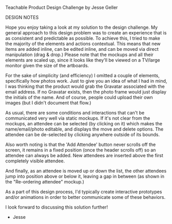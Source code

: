 Teachable Product Design Challenge
by Jesse Geller

DESIGN NOTES

Hope you enjoy taking a look at my solution to the design challenge. My general approach to this design problem was to create an experience that is as consistent and predictable as possible. To achieve this, I tried to make the majority of the elements and actions contextual. This means that new items are added inline, can be edited inline, and can be moved via direct manipulation (drag & drop.) Please note that the mockups and all their elements are scaled up, since it looks like they'll be viewed on a TV/large monitor given the size of the artboards.

For the sake of simplicity (and efficiency) I omitted a couple of elements, specifically how photos work. Just to give you an idea of what I had in mind, I was thinking that the product would grab the Gravatar associated with the email address. If no Gravatar exists, then the photo frame would just display the initials of the name. And of course, people could upload their own images (but I didn't document that flow.)

As usual, there are some conditions  and interactions that can't be communicated very well via static mockups. If it's not clear from the mockups, an attendee can be selected (by clicking on it) which makes the name/email/photo editable, and displays the move and delete options. The attendee can be de-selected by clicking anywhere outside of its bounds.

Also worth noting is that the 'Add Attendee' button never scrolls off the screen, it remains in a fixed position (once the header scrolls off) so an attendee can always be added. New attendees are inserted above the first completely visible attendee.

And finally, as an attendee is moved up or down the list, the other attendees jump into position above or below it, leaving a gap in between (as shown in the "Re-ordering attendee" mockup.)

As a part of this design process, I'd typically create interactive prototypes and/or animations in order to better communicate some of these behaviors.

I look forward to discussing this solution further!

- Jesse